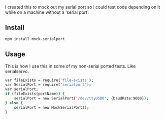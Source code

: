 I created this to mock out my serial port so I could test code depending on it while on a machine without a 'serial port'.

## Install

```bash
npm install mock-serialport
```

## Usage

This is how I use this in some of my non-serial ported tests. Like serialservo.

```bash
var fileExists = require('file-exists');
var SerialPort = require('serialport');
var serialPort;
if (fileExists(portName)) {
    serialPort = new SerialPort("/dev/ttyUSB0", {baudRate:9600});
} else {
    serialPort = new MockSerialPort();
}
```

